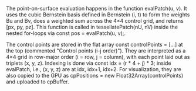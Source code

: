 The point-on-surface evaluation happens in the function evalPatch(u, v).
It uses the cubic Bernstein basis defined in Bernstein (i, t) to form the weights Bu and Bv, does a weighted sum across the 4×4 control grid, and returns [px, py, pz].
This function is called in tessellatePatch(nU, nV) inside the nested for-loops via const pos = evalPatch(u, v);.

The control points are stored in the flat array const controlPoints = [...] at the top (commented "Control points (i-j order)"). They are interpreted as a 4×4 grid in row-major order (i = row, j = column), with each point laid out as triplets (x, y, z). Indexing is done via const idx = (r * 4 + j) * 3; inside evalPatch, i.e., (x, y, z) are at idx, idx+1, idx+2.
For visualization, they are also copied to the GPU as cpPositions = new Float32Array(controlPoints) and uploaded to cpBuffer.